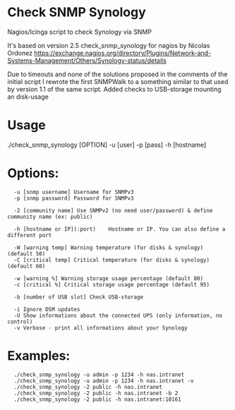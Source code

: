 # Check SNMP Synology
Nagios/Icinga script to check Synology via SNMP

It's based on version 2.5 check_snmp_synology for nagios by Nicolas Ordonez
https://exchange.nagios.org/directory/Plugins/Network-and-Systems-Management/Others/Synology-status/details

Due to timeouts and none of the solutions proposed in the comments of the initial script I rewrote the first SNMPWalk to a something similar to that used by version 1.1 of the same script.
Added checks to USB-storage mounting an disk-usage

# Usage

./check_snmp_synology [OPTION] -u [user] -p [pass] -h [hostname] 

# Options:
```
  -u [snmp username] Username for SNMPv3 
  -p [snmp password] Password for SNMPv3 

  -2 [community name] Use SNMPv2 (no need user/password) & define community name (ex: public) 

  -h [hostname or IP](:port)	Hostname or IP. You can also define a different port 

  -W [warning temp] Warning temperature (for disks & synology) (default 50) 
  -C [critical temp] Critical temperature (for disks & synology) (default 60) 

  -w [warning %] Warning storage usage percentage (default 80) 
  -c [critical %] Critical storage usage percentage (default 95) 

  -b [number of USB slot] Check USB-storage

  -i Ignore DSM updates 
  -U Show informations about the connected UPS (only information, no control) 
  -v Verbose - print all informations about your Synology 
```

# Examples:
```
  ./check_snmp_synology -u admin -p 1234 -h nas.intranet 
  ./check_snmp_synology -u admin -p 1234 -h nas.intranet -v 
  ./check_snmp_synology -2 public -h nas.intranet 
  ./check_snmp_synology -2 public -h nas.intranet -b 2
  ./check_snmp_synology -2 public -h nas.intranet:10161 
```
